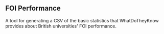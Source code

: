 FOI Performance
---------------

A tool for generating a CSV of the basic statistics that WhatDoTheyKnow
provides about British universities' FOI performance.
